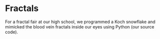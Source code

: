 # Fractals
For a fractal fair at our high school, we programmed a Koch snowflake and mimicked the blood vein fractals inside our eyes using Python (our source code).
